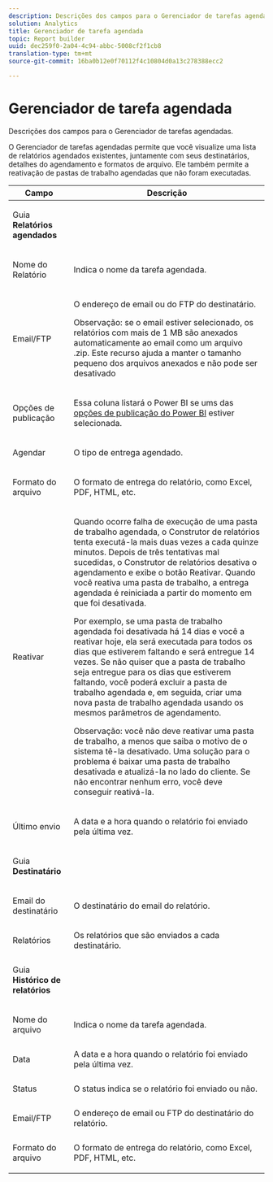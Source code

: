 ```yaml
---
description: Descrições dos campos para o Gerenciador de tarefas agendadas.
solution: Analytics
title: Gerenciador de tarefa agendada
topic: Report builder
uuid: dec259f0-2a04-4c94-abbc-5008cf2f1cb8
translation-type: tm+mt
source-git-commit: 16ba0b12e0f70112f4c10804d0a13c278388ecc2

---
```



# Gerenciador de tarefa agendada

Descrições dos campos para o Gerenciador de tarefas agendadas.

O Gerenciador de tarefas agendadas permite que você visualize uma lista de relatórios agendados existentes, juntamente com seus destinatários, detalhes do agendamento e formatos de arquivo. Ele também permite a reativação de pastas de trabalho agendadas que não foram executadas.

<table id="table_21B07A0B5F1D4435A4E882E45A7A6B6E"> 
 <thead> 
  <tr> 
   <th colname="col1" class="entry"> Campo </th> 
   <th colname="col2" class="entry"> Descrição </th> 
  </tr> 
 </thead>
 <tbody> 
  <tr> 
   <td colname="col1"> <p>Guia<b> Relatórios agendados</b> </p> </td> 
   <td colname="col2"> </td> 
  </tr> 
  <tr> 
   <td colname="col1"> <p>Nome do Relatório </p> </td> 
   <td colname="col2"> <p>Indica o nome da tarefa agendada. </p> </td> 
  </tr> 
  <tr> 
   <td colname="col1"> <p> Email/FTP </p> </td> 
   <td colname="col2"> <p>O endereço de email ou do FTP do destinatário. </p> <p>Observação: se o email estiver selecionado, os relatórios com mais de 1 MB são anexados automaticamente ao email como um arquivo .zip. Este recurso ajuda a manter o tamanho pequeno dos arquivos anexados e não pode ser desativado </p> </td> 
  </tr> 
  <tr> 
   <td colname="col1"> <p>Opções de publicação </p> </td> 
   <td colname="col2"> <p>Essa coluna listará o Power BI se ums das <a href="/help/analyze/report-builder/c-publish-power-bi/integration-power-bi.md"  > opções de publicação do Power BI</a> estiver selecionada. </p> </td> 
  </tr> 
  <tr> 
   <td colname="col1"> <p>Agendar </p> </td> 
   <td colname="col2"> <p>O tipo de entrega agendado. </p> </td> 
  </tr> 
  <tr> 
   <td colname="col1"> <p> Formato do arquivo </p> </td> 
   <td colname="col2"> <p> O formato de entrega do relatório, como Excel, PDF, HTML, etc. </p> </td> 
  </tr> 
  <tr> 
   <td colname="col1"> <p>Reativar </p> </td> 
   <td colname="col2"> <p>Quando ocorre falha de execução de uma pasta de trabalho agendada, o Construtor de relatórios tenta executá-la mais duas vezes a cada quinze minutos. Depois de três tentativas mal sucedidas, o Construtor de relatórios desativa o agendamento e exibe o botão <span class="wintitle">Reativar</span>. Quando você reativa uma pasta de trabalho, a entrega agendada é reiniciada a partir do momento em que foi desativada. </p> <p>Por exemplo, se uma pasta de trabalho agendada foi desativada há 14 dias e você a reativar hoje, ela será executada para todos os dias que estiverem faltando e será entregue 14 vezes. Se não quiser que a pasta de trabalho seja entregue para os dias que estiverem faltando, você poderá excluir a pasta de trabalho agendada e, em seguida, criar uma nova pasta de trabalho agendada usando os mesmos parâmetros de agendamento. </p> <p> <p>Observação: você não deve reativar uma pasta de trabalho, a menos que saiba o motivo de o sistema tê-la desativado. Uma solução para o problema é baixar uma pasta de trabalho desativada e atualizá-la no lado do cliente. Se não encontrar nenhum erro, você deve conseguir reativá-la. </p> </p> </td> 
  </tr> 
  <tr> 
   <td colname="col1"> <p>Último envio </p> </td> 
   <td colname="col2"> <p>A data e a hora quando o relatório foi enviado pela última vez. </p> </td> 
  </tr> 
  <tr> 
   <td colname="col1"> <p>Guia <b>Destinatário</b> </p> </td> 
   <td colname="col2"> </td> 
  </tr> 
  <tr> 
   <td colname="col1"> <p>Email do destinatário </p> </td> 
   <td colname="col2"> O destinatário do email do relatório. </td> 
  </tr> 
  <tr> 
   <td colname="col1"> <p>Relatórios </p> </td> 
   <td colname="col2"> Os relatórios que são enviados a cada destinatário. </td> 
  </tr> 
  <tr> 
   <td colname="col1"> <p>Guia <b>Histórico de relatórios</b> </p> </td> 
   <td colname="col2"> </td> 
  </tr> 
  <tr> 
   <td colname="col1"> <p>Nome do arquivo </p> </td> 
   <td colname="col2"> Indica o nome da tarefa agendada. </td> 
  </tr> 
  <tr> 
   <td colname="col1"> <p>Data </p> </td> 
   <td colname="col2"> A data e a hora quando o relatório foi enviado pela última vez. </td> 
  </tr> 
  <tr> 
   <td colname="col1"> <p>Status </p> </td> 
   <td colname="col2"> O status indica se o relatório foi enviado ou não. </td> 
  </tr> 
  <tr> 
   <td colname="col1"> <p>Email/FTP </p> </td> 
   <td colname="col2"> O endereço de email ou FTP do destinatário do relatório. </td> 
  </tr> 
  <tr> 
   <td colname="col1"> <p>Formato do arquivo </p> </td> 
   <td colname="col2"> O formato de entrega do relatório, como Excel, PDF, HTML, etc. </td> 
  </tr> 
 </tbody> 
</table>
